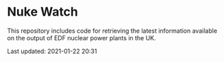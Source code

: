 # Nuke Watch

This repository includes code for retrieving the latest information available on the output of EDF nuclear power plants in the UK.

Last updated: 2021-01-22 20:31
